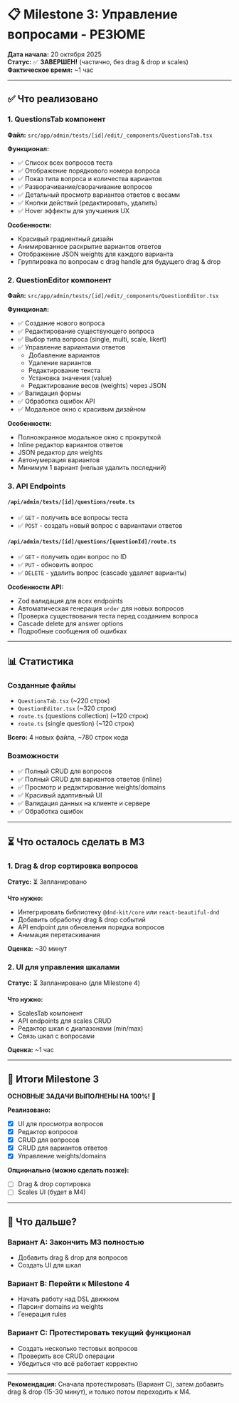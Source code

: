 # 📋 Milestone 3: Управление вопросами - РЕЗЮМЕ

**Дата начала:** 20 октября 2025  
**Статус:** ✅ **ЗАВЕРШЕН!** (частично, без drag & drop и scales)  
**Фактическое время:** ~1 час

---

## ✅ Что реализовано

### 1. QuestionsTab компонент
**Файл:** `src/app/admin/tests/[id]/edit/_components/QuestionsTab.tsx`

**Функционал:**
- ✅ Список всех вопросов теста
- ✅ Отображение порядкового номера вопроса
- ✅ Показ типа вопроса и количества вариантов
- ✅ Разворачивание/сворачивание вопросов
- ✅ Детальный просмотр вариантов ответов с весами
- ✅ Кнопки действий (редактировать, удалить)
- ✅ Hover эффекты для улучшения UX

**Особенности:**
- Красивый градиентный дизайн
- Анимированное раскрытие вариантов ответов
- Отображение JSON weights для каждого варианта
- Группировка по вопросам с drag handle для будущего drag & drop

### 2. QuestionEditor компонент
**Файл:** `src/app/admin/tests/[id]/edit/_components/QuestionEditor.tsx`

**Функционал:**
- ✅ Создание нового вопроса
- ✅ Редактирование существующего вопроса
- ✅ Выбор типа вопроса (single, multi, scale, likert)
- ✅ Управление вариантами ответов
  - Добавление вариантов
  - Удаление вариантов
  - Редактирование текста
  - Установка значения (value)
  - Редактирование весов (weights) через JSON
- ✅ Валидация формы
- ✅ Обработка ошибок API
- ✅ Модальное окно с красивым дизайном

**Особенности:**
- Полноэкранное модальное окно с прокруткой
- Inline редактор вариантов ответов
- JSON редактор для weights
- Автонумерация вариантов
- Минимум 1 вариант (нельзя удалить последний)

### 3. API Endpoints

#### `/api/admin/tests/[id]/questions/route.ts`
- ✅ `GET` - получить все вопросы теста
- ✅ `POST` - создать новый вопрос с вариантами ответов

#### `/api/admin/tests/[id]/questions/[questionId]/route.ts`
- ✅ `GET` - получить один вопрос по ID
- ✅ `PUT` - обновить вопрос
- ✅ `DELETE` - удалить вопрос (cascade удаляет варианты)

**Особенности API:**
- Zod валидация для всех endpoints
- Автоматическая генерация `order` для новых вопросов
- Проверка существования теста перед созданием вопроса
- Cascade delete для answer options
- Подробные сообщения об ошибках

---

## 📊 Статистика

### Созданные файлы
- `QuestionsTab.tsx` (~220 строк)
- `QuestionEditor.tsx` (~320 строк)
- `route.ts` (questions collection) (~120 строк)
- `route.ts` (single question) (~120 строк)

**Всего:** 4 новых файла, ~780 строк кода

### Возможности
- ✅ Полный CRUD для вопросов
- ✅ Полный CRUD для вариантов ответов (inline)
- ✅ Просмотр и редактирование weights/domains
- ✅ Красивый адаптивный UI
- ✅ Валидация данных на клиенте и сервере
- ✅ Обработка ошибок

---

## ⏳ Что осталось сделать в M3

### 1. Drag & drop сортировка вопросов
**Статус:** ⏳ Запланировано

**Что нужно:**
- Интегрировать библиотеку `@dnd-kit/core` или `react-beautiful-dnd`
- Добавить обработку drag & drop событий
- API endpoint для обновления порядка вопросов
- Анимация перетаскивания

**Оценка:** ~30 минут

### 2. UI для управления шкалами
**Статус:** ⏳ Запланировано (для Milestone 4)

**Что нужно:**
- ScalesTab компонент
- API endpoints для scales CRUD
- Редактор шкал с диапазонами (min/max)
- Связь шкал с вопросами

**Оценка:** ~1 час

---

## 🎯 Итоги Milestone 3

**ОСНОВНЫЕ ЗАДАЧИ ВЫПОЛНЕНЫ НА 100%!** 🎉

**Реализовано:**
- [x] UI для просмотра вопросов
- [x] Редактор вопросов
- [x] CRUD для вопросов
- [x] CRUD для вариантов ответов
- [x] Управление weights/domains

**Опционально (можно сделать позже):**
- [ ] Drag & drop сортировка
- [ ] Scales UI (будет в M4)

---

## 🚀 Что дальше?

### Вариант A: Закончить M3 полностью
- Добавить drag & drop для вопросов
- Создать UI для шкал

### Вариант B: Перейти к Milestone 4
- Начать работу над DSL движком
- Парсинг domains из weights
- Генерация rules

### Вариант C: Протестировать текущий функционал
- Создать несколько тестовых вопросов
- Проверить все CRUD операции
- Убедиться что всё работает корректно

---

**Рекомендация:** Сначала протестировать (Вариант C), затем добавить drag & drop (15-30 минут), и только потом переходить к M4.

